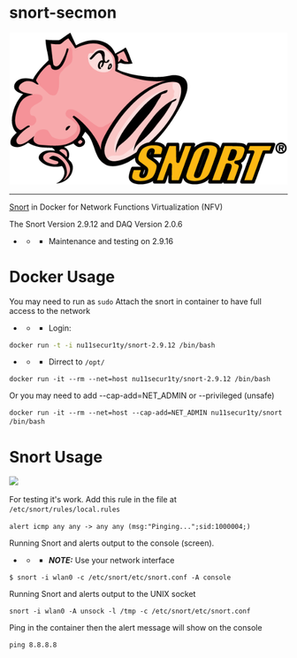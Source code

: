 # snort-secmon

![](https://github.com/nu11secur1ty/snort/blob/master/logo/586e6b2cc2d41da57a33ca0d.png)

--------------------------------------------------------------------------------

[Snort](https://www.snort.org/) in Docker for Network Functions Virtualization (NFV)

The Snort Version 2.9.12 and DAQ Version 2.0.6

- - - Maintenance and testing on 2.9.16

# Docker Usage
You may need to run as `sudo`
Attach the snort in container to have full access to the network

- - - Login:

```bash
docker run -t -i nu11secur1ty/snort-2.9.12 /bin/bash
```
- - - Dirrect to `/opt/`

```
docker run -it --rm --net=host nu11secur1ty/snort-2.9.12 /bin/bash
```

Or you may need to add --cap-add=NET_ADMIN or --privileged (unsafe)

```
docker run -it --rm --net=host --cap-add=NET_ADMIN nu11secur1ty/snort /bin/bash
```


# Snort Usage

![](https://github.com/nu11secur1ty/snort/blob/master/usage/snort.gif)

For testing it's work. Add this rule in the file at `/etc/snort/rules/local.rules`

`alert icmp any any -> any any (msg:"Pinging...";sid:1000004;)`

Running Snort and alerts output to the console (screen).


- - - ***NOTE:*** Use your network interface

```
$ snort -i wlan0 -c /etc/snort/etc/snort.conf -A console
```

Running Snort and alerts output to the UNIX socket

```
snort -i wlan0 -A unsock -l /tmp -c /etc/snort/etc/snort.conf
```

Ping in the container then the alert message will show on the console

```
ping 8.8.8.8
```
